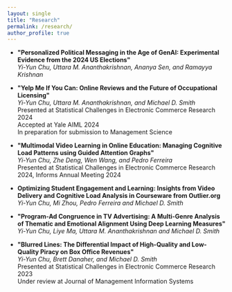 ```yaml
---
layout: single
title: "Research"
permalink: /research/
author_profile: true
---
```


- **"Personalized Political Messaging in the Age of GenAI: Experimental Evidence from the 2024 US Elections"** <br/>
*Yi-Yun Chu, Uttara M. Ananthakrishnan, Ananya Sen, and Ramayya Krishnan* <br/>

- **"Yelp Me If You Can: Online Reviews and the Future of Occupational Licensing"** <br/>
*Yi-Yun Chu, Uttara M. Ananthakrishnan, and Michael D. Smith* <br/>
Presented at Statistical Challenges in Electronic Commerce Research 2024 <br/>
Accepted at Yale AIML 2024 <br/>
In preparation for submission to Management Science 

- **"Multimodal Video Learning in Online Education: Managing Cognitive Load Patterns using Guided Attention Graphs"** <br/>
*Yi-Yun Chu, Zhe Deng, Wen Wang, and Pedro Ferreira*<br/>
Presented at Statistical Challenges in Electronic Commerce Research 2024, Informs Annual Meeting 2024

- **Optimizing Student Engagement and Learning: Insights from Video Delivery and Cognitive Load Analysis in Courseware from Outlier.org** <br/>
*Yi-Yun Chu, Mi Zhou, Pedro Ferreira and Michael D. Smith*

- **"Program-Ad Congruence in TV Advertising: A Multi-Genre Analysis of Thematic and Emotional Alignment Using Deep Learning Measures"** <br/>
*Yi-Yun Chu, Liye Ma, Uttara M. Ananthakrishnan and Michael D. Smith* <br/>

- **"Blurred Lines: The Differential Impact of High-Quality and Low-Quality Piracy on Box Office Revenues"** <br/>
*Yi-Yun Chu, Brett Danaher, and Michael D. Smith* <br/>
Presented at Statistical Challenges in Electronic Commerce Research 2023 <br/>
Under review at Journal of Management Information Systems 

